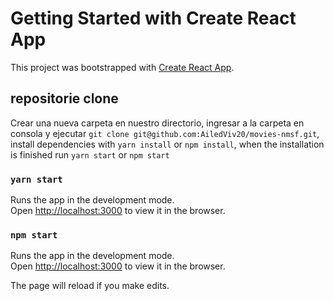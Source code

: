 # Getting Started with Create React App

This project was bootstrapped with [Create React App](https://github.com/facebook/create-react-app).

## repositorie clone

Crear una nueva carpeta en nuestro directorio, ingresar a la carpeta en consola y ejecutar `git clone git@github.com:AiledViv20/movies-nmsf.git`, install dependencies with `yarn install` or `npm install`, when the installation is finished run `yarn start` or `npm start`

### `yarn start`

Runs the app in the development mode.\
Open [http://localhost:3000](http://localhost:3000) to view it in the browser.

### `npm start`

Runs the app in the development mode.\
Open [http://localhost:3000](http://localhost:3000) to view it in the browser.

The page will reload if you make edits.